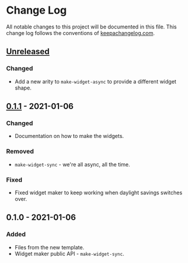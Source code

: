 # Change Log
All notable changes to this project will be documented in this file. This change log follows the conventions of [keepachangelog.com](http://keepachangelog.com/).

## [Unreleased]
### Changed
- Add a new arity to `make-widget-async` to provide a different widget shape.

## [0.1.1] - 2021-01-06
### Changed
- Documentation on how to make the widgets.

### Removed
- `make-widget-sync` - we're all async, all the time.

### Fixed
- Fixed widget maker to keep working when daylight savings switches over.

## 0.1.0 - 2021-01-06
### Added
- Files from the new template.
- Widget maker public API - `make-widget-sync`.

[Unreleased]: https://github.com/your-name/tic-tac-clojure/compare/0.1.1...HEAD
[0.1.1]: https://github.com/your-name/tic-tac-clojure/compare/0.1.0...0.1.1
